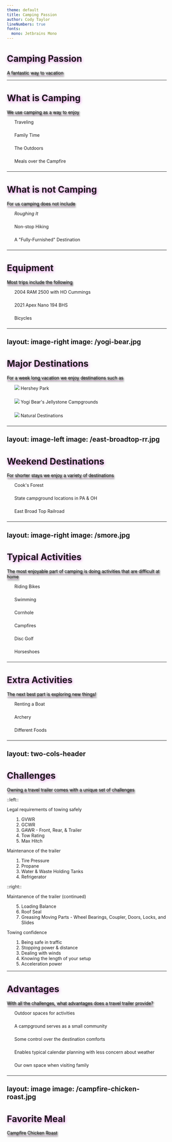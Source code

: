 ```yaml
---
theme: default
title: Camping Passion
author: Cody Taylor
lineNumbers: true
fonts:
  mono: Jetbrains Mono
---
```


# <map-campground></map-campground> Camping Passion

A fantastic way to vacation

---

# What is Camping

We use camping as a way to enjoy

- <majesticons-map-simple-destination></majesticons-map-simple-destination> Traveling
- <material-symbols-family-restroom></material-symbols-family-restroom> Family Time
- <material-symbols-forest></material-symbols-forest> The Outdoors
- <mdi-campfire></mdi-campfire> Meals over the Campfire

<style>
    ul { list-style-type: none; }
    ul li {
        margin-left: 0;
        padding-left: 0;
    }
</style>

---

# What is not Camping

For us camping does not include

- <bi-moon-stars-fill></bi-moon-stars-fill> _Roughing It_
- <material-symbols-hiking></material-symbols-hiking> Non-stop Hiking
- <mingcute-bowknot-line></mingcute-bowknot-line> A "Fully-Furnished" Destination

<style>
    ul { list-style-type: none; }
    ul li {
        margin-left: 0;
        padding-left: 0;
    }
</style>

---

# Equipment

Most trips include the following

- <mdi-car-pickup></mdi-car-pickup> 2004 RAM 2500 with HO Cummings
- <mdi-truck-trailer></mdi-truck-trailer> 2021 Apex Nano 194 BHS
- <mdi-bicycle></mdi-bicycle> Bicycles

<style>
    ul { list-style-type: none; }
    ul li {
        margin-left: 0;
        padding-left: 0;
    }
</style>

---
layout: image-right
image: /yogi-bear.jpg
---

# Major Destinations

For a week long vacation we enjoy destinations such as

- <img class="inline-block size-20 mr-2" src="/hersheypark-icon.svg"> Hershey Park
- <img class="inline-block size-20 mr-2" src="/campjellystone-icon.png"> Yogi Bear's Jellystone Campgrounds
- <img class="inline-block size-20 mr-2" src="/ohio-cardinal-icon.svg"> Natural Destinations

<style>
    ul { list-style-type: none; }
    ul li {
        margin-left: 0;
        margin-bottom: 1.5rem;
        padding-left: 0;
    }
</style>

<!--
Natural Destinations include forests, lakes, rivers, etc - Using the icon
from [Ohio Department of Natural Resources](https://ohiodnr.gov/go-and-do/plan-a-visit/find-a-property/pymatuning-state-park).
-->

---
layout: image-left
image: /east-broadtop-rr.jpg
---

# Weekend Destinations

For shorter stays we enjoy a variety of destinations

- Cook's Forest
- State campground locations in PA & OH
- East Broad Top Railroad

---
layout: image-right
image: /smore.jpg
---

# Typical Activities

The most enjoyable part of camping is doing activities that are difficult at home

- <mdi-bicycle></mdi-bicycle> Riding Bikes
- <mdi-swim></mdi-swim> Swimming
- <mdi-corn></mdi-corn> <mdi-circle-box></mdi-circle-box> Cornhole
- <mdi-campfire></mdi-campfire> Campfires
- <tabler-golf></tabler-golf> Disc Golf
- <mdi-horseshoe></mdi-horseshoe> Horseshoes

<style>
    ul { list-style-type: none; }
    ul li {
        margin-left: 0;
        padding-left: 0;
    }
</style>

---

# Extra Activities

The next best part is exploring new things!

- <map-boating></map-boating> Renting a Boat
- <map-archery></map-archery> Archery
- <map-food></map-food> Different Foods

<style>
    ul { list-style-type: none; }
    ul li {
        margin-left: 0;
        padding-left: 0;
    }
</style>

---
layout: two-cols-header
---

# Challenges

Owning a travel trailer comes with a unique set of challenges

::left::

<v-click>
<map-lawyer></map-lawyer> Legal requirements of towing safely

1. GVWR
2. GCWR
3. GAWR - Front, Rear, & Trailer
4. Tow Rating
5. Max Hitch
</v-click>

<v-click>
<mdi-wrench></mdi-wrench> Maintenance of the trailer

1. Tire Pressure
2. Propane
3. Water & Waste Holding Tanks
4. Refrigerator
</v-click>

::right::

<v-click>
<mdi-wrench></mdi-wrench> Maintanence of the trailer (continued)

<ol start="5">
    <li>Loading Balance</li>
    <li>Roof Seal</li>
    <li>Greasing Moving Parts - Wheel Bearings, Coupler, Doors, Locks, and Slides</li>
</ol>
</v-click>

<v-click>
<mdi-check-bold></mdi-check-bold> Towing confidence

1. Being safe in traffic
2. Stopping power & distance
3. Dealing with winds
4. Knowing the length of your setup
5. Acceleration power
</v-click>

<style>
    .two-cols-header {
        grid-template-rows: unset;
    }
    ol {
        margin-left: 1.375rem;
    }
</style>

---

# Advantages

With all the challenges, what advantages does a travel trailer provide?

- <mingcute-maple-leaf-line></mingcute-maple-leaf-line> Outdoor spaces for activities
- <map-playground></map-playground> A campground serves as a small community
- <material-symbols-wifi></material-symbols-wifi> Some control over the destination comforts
- <material-symbols-weather-mix-outline></material-symbols-weather-mix-outline> Enables typical calendar planning with less concern about weather
- <material-symbols-family-home-outline-rounded></material-symbols-family-home-outline-rounded> Our own space when visiting family

<style>
    ul { list-style-type: none; }
    ul li {
        margin-left: 0;
        padding-left: 0;
    }
</style>

---
layout: image
image: /campfire-chicken-roast.jpg
---

# Favorite Meal

Campfire Chicken Roast

<style>
    h1 {
        text-shadow: #de78de 1px 2px 10px;
    }

    h1 + p {
        text-shadow: #000 2px 2px 4px;
        text-decoration: #de78de7f underline solid 1px;
        text-underline-offset: 0.1875rem;
    }
</style>
